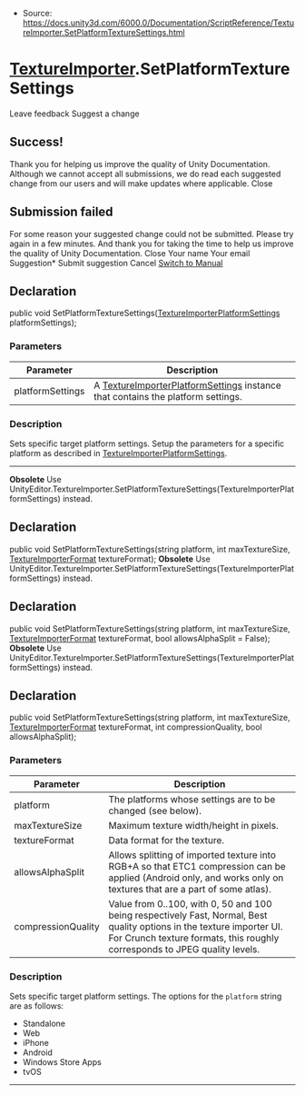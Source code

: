 * Source: https://docs.unity3d.com/6000.0/Documentation/ScriptReference/TextureImporter.SetPlatformTextureSettings.html

#  [TextureImporter](https://docs.unity3d.com/6000.0/Documentation/ScriptReference/TextureImporter.html).SetPlatformTextureSettings
Leave feedback
Suggest a change
## Success!
Thank you for helping us improve the quality of Unity Documentation. Although we cannot accept all submissions, we do read each suggested change from our users and will make updates where applicable.
Close
## Submission failed
For some reason your suggested change could not be submitted. Please <a>try again</a> in a few minutes. And thank you for taking the time to help us improve the quality of Unity Documentation.
Close
Your name Your email Suggestion* Submit suggestion
Cancel
[Switch to Manual](https://docs.unity3d.com/6000.0/Documentation/Manual/class-TextureImporter.html "Go to TextureImporter Component in the Manual")
## Declaration
public void SetPlatformTextureSettings([TextureImporterPlatformSettings](https://docs.unity3d.com/6000.0/Documentation/ScriptReference/TextureImporterPlatformSettings.html) platformSettings); 
### Parameters
Parameter | Description  
---|---  
platformSettings | A [TextureImporterPlatformSettings](https://docs.unity3d.com/6000.0/Documentation/ScriptReference/TextureImporterPlatformSettings.html) instance that contains the platform settings.  
### Description
Sets specific target platform settings.
Setup the parameters for a specific platform as described in [TextureImporterPlatformSettings](https://docs.unity3d.com/6000.0/Documentation/ScriptReference/TextureImporterPlatformSettings.html).
* * *
**Obsolete** Use UnityEditor.TextureImporter.SetPlatformTextureSettings(TextureImporterPlatformSettings) instead.
## Declaration
public void SetPlatformTextureSettings(string platform, int maxTextureSize, [TextureImporterFormat](https://docs.unity3d.com/6000.0/Documentation/ScriptReference/TextureImporterFormat.html) textureFormat); 
**Obsolete** Use UnityEditor.TextureImporter.SetPlatformTextureSettings(TextureImporterPlatformSettings) instead.
## Declaration
public void SetPlatformTextureSettings(string platform, int maxTextureSize, [TextureImporterFormat](https://docs.unity3d.com/6000.0/Documentation/ScriptReference/TextureImporterFormat.html) textureFormat, bool allowsAlphaSplit = False); 
**Obsolete** Use UnityEditor.TextureImporter.SetPlatformTextureSettings(TextureImporterPlatformSettings) instead.
## Declaration
public void SetPlatformTextureSettings(string platform, int maxTextureSize, [TextureImporterFormat](https://docs.unity3d.com/6000.0/Documentation/ScriptReference/TextureImporterFormat.html) textureFormat, int compressionQuality, bool allowsAlphaSplit); 
### Parameters
Parameter | Description  
---|---  
platform | The platforms whose settings are to be changed (see below).  
maxTextureSize | Maximum texture width/height in pixels.  
textureFormat | Data format for the texture.  
allowsAlphaSplit | Allows splitting of imported texture into RGB+A so that ETC1 compression can be applied (Android only, and works only on textures that are a part of some atlas).  
compressionQuality | Value from 0..100, with 0, 50 and 100 being respectively Fast, Normal, Best quality options in the texture importer UI. For Crunch texture formats, this roughly corresponds to JPEG quality levels.  
### Description
Sets specific target platform settings.
The options for the `platform` string are as follows: 
  * Standalone
  * Web
  * iPhone
  * Android
  * Windows Store Apps
  * tvOS


* * *
